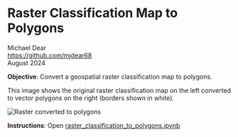 # Raster Classification Map to Polygons
Michael Dear  
https://github.com/mjdear68  
August 2024

**Objective**: Convert a geospatial raster classification map to polygons. 

This image shows the original raster classification map on the left converted to vector polygons on the right (borders shown in white).

![Raster converted to polygons](output/raster_polygon_plot.png)

**Instructions**: Open [raster_classification_to_polygons.ipynb](raster_classification_to_polygons.ipynb)

